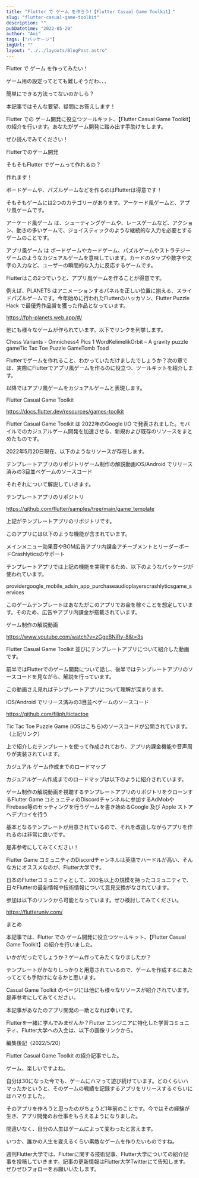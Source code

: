 ```yaml
---
title: "Flutter で ゲーム を作ろう!【Flutter Casual Game Toolkit】"
slug: "flutter-casual-game-toolkit"
description: ""
pubDatetime: "2022-05-20"
author: "Aoi"
tags: ["パッケージ"]
imgUrl: ""
layout: "../../layouts/BlogPost.astro"
---
```




Flutter で ゲーム を作ってみたい！





ゲーム用の設定ってとても難しそうだわ、、、



簡単にできる方法ってないのかしら？




本記事ではそんな要望、疑問にお答えします！



Flutter での ゲーム開発に役立つツールキット、【Flutter Casual Game Toolkit】の紹介を行います。あなたがゲーム開発に踏み出す手助けをします。



ぜひ読んでみてください！



Flutterでのゲーム開発




そもそもFlutter でゲームって作れるの？





作れます！



ボードゲームや、パズルゲームなどを作るのはFlutterは得意です！




そもそもゲームには2つのカテゴリーがあります。アーケード風ゲームと、アプリ風ゲームです。




アーケード風ゲーム は、シューティングゲームや、レースゲームなど、アクション、動きの多いゲームで、ジョイスティックのような継続的な入力を必要とするゲームのことです。





アプリ風ゲーム は ボードゲームやカードゲーム、パズルゲームやストラテジーゲームのようなカジュアルゲームを意味しています。カードのタップや数字や文字の入力など、ユーザーの瞬間的な入力に反応するゲームです。




Flutterはこの2つでいうと、アプリ風ゲームを作ることが得意です。



例えば、PLANETS はアニメーションするパネルを正しい位置に揃える、スライドパズルゲームです。今年始めに行われたFlutterのハッカソン、Flutter Puzzle Hack で最優秀作品賞を獲った作品となっています。




https://fph-planets.web.app/#/




他にも様々なゲームが作られています。以下でリンクを列挙します。



Chess Variants - Omnichess4 Pics 1 WordKelimelikOrbit – A gravity puzzle gameTic Tac Toe Puzzle GameTomb Toad



Flutterでゲームを作れること、わかっていただけましたでしょうか？次の章では、実際にFlutterでアプリ風ゲームを作るのに役立つ、ツールキットを紹介します。




以降ではアプリ風ゲームをカジュアルゲームと表現します。




Flutter Casual Game Toolkit




https://docs.flutter.dev/resources/games-toolkit




Flutter Casual Game Toolkit は 2022年のGoogle I/O で発表されました。モバイルでのカジュアルゲーム開発を加速させる、新規および既存のリソースをまとめたものです。



2022年5月20日現在、以下のようなリソースが存在します。



テンプレートアプリのリポジトリゲーム制作の解説動画iOS/Android でリリース済みの3目並べゲームのソースコード



それぞれについて解説していきます。



テンプレートアプリのリポジトリ




https://github.com/flutter/samples/tree/main/game_template




上記がテンプレートアプリのリポジトリです。



このアプリには以下のような機能が含まれています。



メインメニュー効果音やBGM広告アプリ内課金アチーブメントとリーダーボードCrashlyticsのサポート



テンプレートアプリでは上記の機能を実現するため、以下のようなパッケージが使われています。



providergoogle_mobile_adsin_app_purchaseaudioplayerscrashlyticsgame_services



このゲームテンプレートはあなたがこのアプリでお金を稼ぐことを想定しています。そのため、広告やアプリ内課金が搭載されています。



ゲーム制作の解説動画




https://www.youtube.com/watch?v=zGgeBNiRy-8&t=3s




Flutter Casual Game Toolkit 並びにテンプレートアプリについて紹介した動画です。



前半ではFlutterでのゲーム開発について話し、後半ではテンプレートアプリのソースコードを見ながら、解説を行っています。



この動画さえ見ればテンプレートアプリについて理解が深まります。



iOS/Android でリリース済みの3目並べゲームのソースコード




https://github.com/filiph/tictactoe




Tic Tac Toe Puzzle Game (iOSはこちら)のソースコードが公開されています。（上記リンク）



上で紹介したテンプレートを使って作成されており、アプリ内課金機能や音声周りが実装されています。



カジュアル ゲーム作成までのロードマップ



カジュアルゲーム作成までのロードマップは以下のように紹介されています。



ゲーム制作の解説動画を視聴するテンプレートアプリのリポジトリをクローンするFlutter Game コミュニティのDiscordチャンネルに参加するAdMobやFirebase等のセッティングを行うゲームを書き始めるGoogle 及び Apple ストアへデプロイを行う



基本となるテンプレートが用意されているので、それを改造しながらアプリを作れるのは非常に良いです。



是非参考にしてみてください！




Flutter Game コミュニティのDiscordチャンネルは英語でハードルが高い、そんな方にオススメなのが、Flutter大学です。



日本のFlutterコミュニティとして、200名以上の規模を持ったコミュニティで、日々Flutterの最新情報や技術情報について意見交換がなされています。



参加は以下のリンクから可能となっています。ぜひ検討してみてください。




https://flutteruniv.com/





まとめ







本記事では、Flutter での ゲーム開発に役立つツールキット、【Flutter Casual Game Toolkit】の紹介を行いました。



いかがだったでしょうか？ゲーム作ってみたくなりましたか？



テンプレートがかなりしっかりと用意されているので、ゲームを作成するにあたってとても手助けになるかと思います。



Casual Game Toolkit のページには他にも様々なリソースが紹介されています。是非参考にしてみてください。



本記事があなたのアプリ開発の一助となれば幸いです。




Flutterを一緒に学んでみませんか？Flutter エンジニアに特化した学習コミュニティ、Flutter大学への入会は、以下の画像リンクから。










編集後記（2022/5/20）




Flutter Casual Game Toolkit の紹介記事でした。



ゲーム、楽しいですよね。



自分は30になった今でも、ゲームにハマって遊び続けています。どのくらいハマったかというと、そのゲームの戦績を記録するアプリをリリースするぐらいにはハマりました。



そのアプリを作ろうと思ったのがちょうど1年前のことです。今ではその経験が生き、アプリ開発のお仕事をもらえるようになりました。



間違いなく、自分の人生はゲームによって変わったと言えます。



いつか、誰かの人生を変えるくらい素敵なゲームを作りたいものですね。





週刊Flutter大学では、Flutterに関する技術記事、Flutter大学についての紹介記事を投稿していきます。記事の更新情報はFlutter大学Twitterにて告知します。ぜひぜひフォローをお願いいたします。

